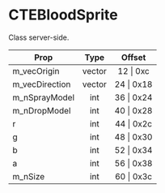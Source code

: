 # CTEBloodSprite

Class server-side.

|Prop|Type|Offset|
|---|:-:|:-:|
|m_vecOrigin|vector|12 \| 0xc|
|m_vecDirection|vector|24 \| 0x18|
|m_nSprayModel|int|36 \| 0x24|
|m_nDropModel|int|40 \| 0x28|
|r|int|44 \| 0x2c|
|g|int|48 \| 0x30|
|b|int|52 \| 0x34|
|a|int|56 \| 0x38|
|m_nSize|int|60 \| 0x3c|
